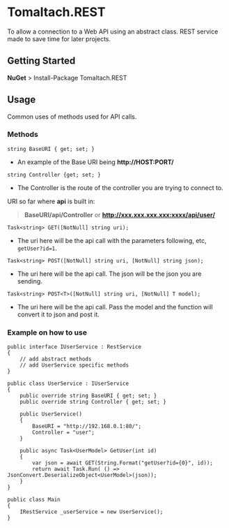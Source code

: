 # Tomaltach.REST
To allow a connection to a Web API using an abstract class. REST service made to save time for later projects.

## Getting Started
**NuGet** > Install-Package Tomaltach.REST

## Usage
Common uses of methods used for API calls.

### Methods
`string BaseURI { get; set; }` 

- An example of the Base URI being **http://HOST:PORT/**

`string Controller {get; set; }` 

- The Controller is the route of the controller you are trying to connect to.

URI so far where **api** is built in:
> **BaseURI/api/Controller** or **http://xxx.xxx.xxx.xxx:xxxx/api/user/**

`Task<string> GET([NotNull] string uri);` 

- The uri here will be the api call with the parameters following, etc, `getUser?id=1`.

`Task<string> POST([NotNull] string uri, [NotNull] string json);` 

- The uri here will be the api call. The json will be the json you are sending.

`Task<string> POST<T>([NotNull] string uri, [NotNull] T model);` 

- The uri here will be the api call. Pass the model and the function will convert it to json and post it.

### Example on how to use
    public interface IUserService : RestService
    {
        // add abstract methods        
        // add UserService specific methods
    }

    public class UserService : IUserService
    {
        public override string BaseURI { get; set; }    
        public override string Controller { get; set; }

        public UserService()    
        {
            BaseURI = "http://192.168.0.1:80/";
            Controller = "user";
        }
        
        public async Task<UserModel> GetUser(int id)
        {
            var json = await GET(String.Format("getUser?id={0}", id));
            return await Task.Run( () => JsonConvert.DeserializeObject<UserModel>(json));
        }
    }
    
    public class Main
    {
        IRestService _userService = new UserService();
    }
